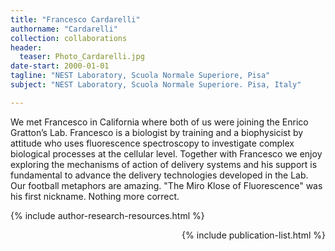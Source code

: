 ```yaml
---
title: "Francesco Cardarelli"
authorname: "Cardarelli"
collection: collaborations
header:
  teaser: Photo_Cardarelli.jpg
date-start: 2000-01-01
tagline: "NEST Laboratory, Scuola Normale Superiore, Pisa"
subject: "NEST Laboratory, Scuola Normale Superiore. Pisa, Italy"

---
```


We met Francesco in California where both of us were joining the Enrico Gratton’s Lab. Francesco is a biologist by training and a biophysicist by attitude who uses fluorescence spectroscopy to investigate complex biological processes at the cellular level. Together with Francesco we enjoy exploring the mechanisms of action of delivery systems and his support is fundamental to advance the delivery technologies developed in the Lab. Our football metaphors are amazing. "The Miro Klose of Fluorescence" was his first nickname. Nothing more correct.

{% include author-research-resources.html %}

<div style="text-align: right"> 

{% include publication-list.html %}
